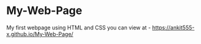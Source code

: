 # My-Web-Page
My first webpage using HTML and CSS
you can view at - https://ankit555-x.github.io/My-Web-Page/
